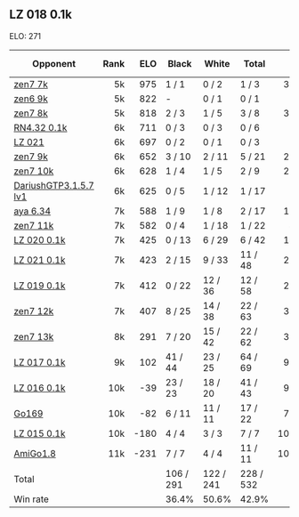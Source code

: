 ## LZ 018 0.1k ##

ELO: 271

Opponent | Rank | ELO | Black | White | Total | Win rate
---------|-----:|----:|-------|-------|-------|-------:
[zen7 7k](zen7%207k.md) | 5k | 975 | 1 / 1 | 0 / 2 | 1 / 3 | 33.3%
[zen6 9k](zen6%209k.md) | 5k | 822 | - | 0 / 1 | 0 / 1 | 0.0%
[zen7 8k](zen7%208k.md) | 5k | 818 | 2 / 3 | 1 / 5 | 3 / 8 | 37.5%
[RN4.32 0.1k](RN4.32%200.1k.md) | 6k | 711 | 0 / 3 | 0 / 3 | 0 / 6 | 0.0%
[LZ 021](LZ%20021.md) | 6k | 697 | 0 / 2 | 0 / 1 | 0 / 3 | 0.0%
[zen7 9k](zen7%209k.md) | 6k | 652 | 3 / 10 | 2 / 11 | 5 / 21 | 23.8%
[zen7 10k](zen7%2010k.md) | 6k | 628 | 1 / 4 | 1 / 5 | 2 / 9 | 22.2%
[DariushGTP3.1.5.7 lv1](DariushGTP3.1.5.7%20lv1.md) | 6k | 625 | 0 / 5 | 1 / 12 | 1 / 17 | 5.9%
[aya 6.34](aya%206.34.md) | 7k | 588 | 1 / 9 | 1 / 8 | 2 / 17 | 11.8%
[zen7 11k](zen7%2011k.md) | 7k | 582 | 0 / 4 | 1 / 18 | 1 / 22 | 4.5%
[LZ 020 0.1k](LZ%20020%200.1k.md) | 7k | 425 | 0 / 13 | 6 / 29 | 6 / 42 | 14.3%
[LZ 021 0.1k](LZ%20021%200.1k.md) | 7k | 423 | 2 / 15 | 9 / 33 | 11 / 48 | 22.9%
[LZ 019 0.1k](LZ%20019%200.1k.md) | 7k | 412 | 0 / 22 | 12 / 36 | 12 / 58 | 20.7%
[zen7 12k](zen7%2012k.md) | 7k | 407 | 8 / 25 | 14 / 38 | 22 / 63 | 34.9%
[zen7 13k](zen7%2013k.md) | 8k | 291 | 7 / 20 | 15 / 42 | 22 / 62 | 35.5%
[LZ 017 0.1k](LZ%20017%200.1k.md) | 9k | 102 | 41 / 44 | 23 / 25 | 64 / 69 | 92.8%
[LZ 016 0.1k](LZ%20016%200.1k.md) | 10k | -39 | 23 / 23 | 18 / 20 | 41 / 43 | 95.3%
[Go169](Go169.md) | 10k | -82 | 6 / 11 | 11 / 11 | 17 / 22 | 77.3%
[LZ 015 0.1k](LZ%20015%200.1k.md) | 10k | -180 | 4 / 4 | 3 / 3 | 7 / 7 | 100.0%
[AmiGo1.8](AmiGo1.8.md) | 11k | -231 | 7 / 7 | 4 / 4 | 11 / 11 | 100.0%
Total | | | 106 / 291 | 122 / 241 | 228 / 532 | 
Win rate| | | 36.4% | 50.6% | 42.9% | 
